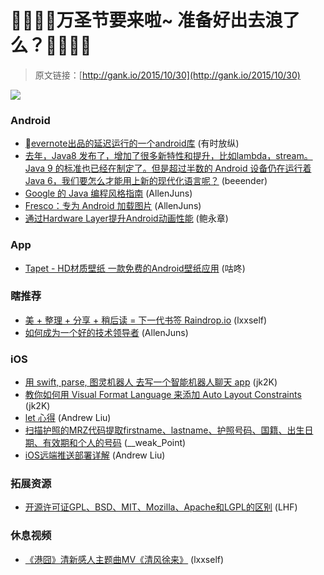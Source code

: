 # 🎃🎃🎃🎃万圣节要来啦~ 准备好出去浪了么？🎃🎃🎃🎃

> 原文链接：[http://gank.io/2015/10/30](http://gank.io/2015/10/30)

![](http://ww4.sinaimg.cn/large/7a8aed7bgw1exixcxfj12j20in0rsgp0.jpg)

### Android

* [evernote出品的延迟运行的一个android库](https://github.com/evernote/android) (有时放纵)
* [去年，Java8 发布了，增加了很多新特性和提升，比如lambda，stream。Java 9 的标准也已经在制定了。但是超过半数的 Android 设备仍在运行着 Java 6，我们要怎么才能用上新的现代化语言呢？](https://realm.io/cn/news/droidcon) (beeender)
* [Google 的 Java 编程风格指南](http://codecloud.net/google) (AllenJuns)
* [Fresco：专为 Android 加载图片](https://github.com/facebook/fresco) (AllenJuns)
* [通过Hardware Layer提升Android动画性能](http://www.jianshu.com/p/f1feafffc365) (鲍永章)

### App

* [Tapet - HD材质壁纸 一款免费的Android壁纸应用](http://weibo.com/1874136301/D1vAps9cW?type=comment) (咕咚)

### 瞎推荐

* [美 + 整理 + 分享 + 稍后读 = 下一代书签 Raindrop.io](http://sspai.com/31652) (lxxself)
* [如何成为一个好的技术领导者](http://codecloud.net/how) (AllenJuns)

### iOS

* [用 swift, parse, 图灵机器人 去写一个智能机器人聊天 app](http://www.jianshu.com/p/1f93e0fec8a5) (jk2K)
* [教你如何用 Visual Format Language 来添加 Auto Layout Constraints](https://www.hackingwithswift.com/read/6/3/auto) (jk2K)
* [let 心得](http://tips.producter.io/let) (Andrew Liu)
* [扫描护照的MRZ代码提取firstname、lastname、护照号码、国籍、出生日期、有效期和个人的号码](https://github.com/evermeer/PassportScanner) (__weak_Point)
* [iOS远端推送部署详解](http://hechen.info/2015/07/30/iOS) (Andrew Liu)

### 拓展资源

* [开源许可证GPL、BSD、MIT、Mozilla、Apache和LGPL的区别](http://www.geek-workshop.com/thread) (LHF)

### 休息视频

* [《港囧》清新感人主题曲MV《清风徐来》](http://v.youku.com/v_show/id_XMTMzMDU0OTU3Mg==/partnerid/b08888ceec175651/v.swf.html) (lxxself)

